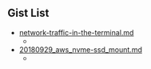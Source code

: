 ## Gist List

- [network-traffic-in-the-terminal.md](https://gist.github.com/pollenjp/455b7648054ba1e2681f205d56c2325d)
  - <script src="https://gist.github.com/pollenjp/455b7648054ba1e2681f205d56c2325d.js"></script>
- [20180929_aws_nvme-ssd_mount.md](https://gist.github.com/pollenjp/14f85668d04f2aa3f3986e8b7112464c)
  - <script src="https://gist.github.com/pollenjp/14f85668d04f2aa3f3986e8b7112464c.js"></script>
